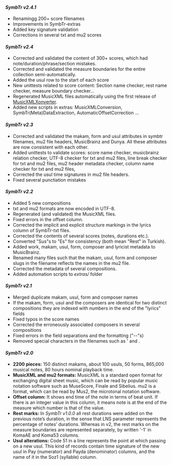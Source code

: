 #### *SymbTr v2.4.1*
 - Renamingg 200+ score filenames
 - Improvements in SymbTr-extras
 - Added key signature validation
 - Corrections in several txt and mu2 scores

#### *SymbTr v2.4*
- Corrected and validated the content of 300+ scores, which had note/duration/phrase/section mistakes.
- Corrected and validated the measure boundaries for the entire collection semi-automatically.
- Added the usul row to the start of each score
- New unittests related to score content: Section name checker, rest name checker, measure boundary checker...
- Regenerated MusicXML files automatically using the first release of [MusicXMLXonverter](https://github.com/burakuyar/MusicXMLConverter).
- Added new scripts in extras: MusicXMLConversion, SymbTr(Meta)DataExtraction, AutomaticOffsetCorrection ...

#### *SymbTr v2.3*
- Corrected and validated the makam, form and usul attributes in symbtr filenames, mu2 file headers, MusicBrainz and Dunya. All these attributes are now consistent with each other. 
- Added unittests to validate scores: score name checker, musicbrainz relation checker, UTF-8 checker for txt and mu2 files, line break checker for txt and mu2 files, mu2 header metadata checker, column name checker for txt and mu2 files, 
- Corrected the usul time signatures in mu2 file headers. 
- Fixed several punctiation mistakes

#### *SymbTr v2.2*
- Added 5 new compositions
- txt and mu2 formats are now encoded in UTF-8.
- Regenerated (and validated) the MusicXML files.
- Fixed errors in the offset column.
- Corrected the implicit and explicit structure markings in the lyrics column of SymbTr-txt files.
- Corrected the contents of several scores (notes, durations etc.).
- Converted "Sus"s to "Es" for consistency (both mean "Rest" in Turkish).
- Added work, makam, usul, form, composer and lyricist metadata to MusicBrainz.
- Renamed many files such that the makam, usul, form and composer slugs in the filename reflects the names in the mu2 file.
- Corrected the metadata of several compositions.
- Added automation scripts to _extras/_ folder

#### *SymbTr v2.1*
- Merged duplicate makam, usul, form and composer names
- If the makam, form, usul and the composers are identical for two distinct compositions they are indexed with numbers in the end of the "lyrics" fields
- Fixed typos in the score names
- Corrected the erroneously associated composers in several compositions 
- Fixed errors in the field separations and the formatting ("--"s)
- Removed special characters in the filenames such as ' and .

#### *SymbTr v2.0*
- __2200 pieces:__ 150 distinct makams, about 100 usuls, 50 forms, 865,000 musical notes, 80 hours nominal playback time.
- __MusicXML and mu2 formats:__ MusicXML is a standard open format for exchanging digital sheet music, which can be read by popular music notation software such as MuseScore, Finale and Sibelius. mu2 is a format, which can be read by Mus2, the microtonal notation software. 
- __Offset column:__ It shows end time of the note in terms of beat unit. If there is an integer value in this column, it means note is at the end of the measure which number is that of the value.
- __Rest marks:__ In *SymbTr v1.0.0* all rest durations were added on the previous note’s duration, in the sense that LNS parameter represents the percentage of notes’ durations. Whereas in v2, the rest marks on the measure boundaries are represented separately, by written '-1' in KomaAE and Koma53 columns.
- __Usul alterations:__ Code 51 in a line represents the point at which passing on a new usul. This kind of records contain time signature of the new usul in Pay (numerator) and Payda (denominator) columns, and the name of it in the Soz1 (syllable) column.
